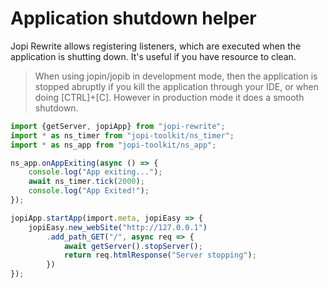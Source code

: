 # Application shutdown helper

Jopi Rewrite allows registering listeners, which are executed when the application is shutting down.
It's useful if you have resource to clean.

> When using jopin/jopib in development mode, then the application is stopped abruptly
> if you kill the application through your IDE, or when doing [CTRL]+[C]. However in production mode
> it does a smooth shutdown.
 
```typescript
import {getServer, jopiApp} from "jopi-rewrite";
import * as ns_timer from "jopi-toolkit/ns_timer";
import * as ns_app from "jopi-toolkit/ns_app";

ns_app.onAppExiting(async () => {
    console.log("App exiting...");
    await ns_timer.tick(2000);
    console.log("App Exited!");
});

jopiApp.startApp(import.meta, jopiEasy => {
    jopiEasy.new_webSite("http://127.0.0.1")
        .add_path_GET("/", async req => {
            await getServer().stopServer();
            return req.htmlResponse("Server stopping");
        })
});
```


    